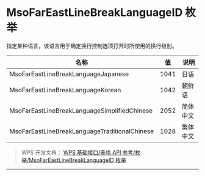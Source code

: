 # MsoFarEastLineBreakLanguageID 枚举

指定某种语言，该语言用于确定换行控制选项打开时所使用的换行级别。

| 名称                                          | 值   | 说明     |
|-----------------------------------------------|------|----------|
| MsoFarEastLineBreakLanguageJapanese           | 1041 | 日语     |
| MsoFarEastLineBreakLanguageKorean             | 1042 | 朝鲜语   |
| MsoFarEastLineBreakLanguageSimplifiedChinese  | 2052 | 简体中文 |
| MsoFarEastLineBreakLanguageTraditionalChinese | 1028 | 繁体中文 |

> WPS 开发文档： [WPS 基础接口/表格 API 参考/枚举/MsoFarEastLineBreakLanguageID 枚举](https://qn.cache.wpscdn.cn/encs/doc/office_v19/topics/WPS%20%E5%9F%BA%E7%A1%80%E6%8E%A5%E5%8F%A3/%E8%A1%A8%E6%A0%BC%20API%20%E5%8F%82%E8%80%83/%E6%9E%9A%E4%B8%BE/MsoFarEastLineBreakLanguageID%20%E6%9E%9A%E4%B8%BE.html)

------------------------------------------------------------------------
